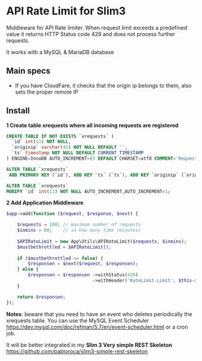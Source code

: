 # API Rate Limit for Slim3

Middleware for API Rate limiter. When request limit exceeds a predefined value it returns HTTP Status code 429 and does not process further requests.

It works with a MySQL & MariaDB database

## Main specs

- If you have CloudFare, it checks that the origin ip belongs to them, also sets the proper remote IP

## Install

**1 Create table xrequests where all incoming requests are registered**

```sql
CREATE TABLE IF NOT EXISTS `xrequests` (
  `id` int(11) NOT NULL,
  `originip` varchar(45) NOT NULL DEFAULT '',
  `ts` timestamp NOT NULL DEFAULT CURRENT_TIMESTAMP
) ENGINE=InnoDB AUTO_INCREMENT=85 DEFAULT CHARSET=utf8 COMMENT='Requests from remote IPs';

ALTER TABLE `xrequests`
 ADD PRIMARY KEY (`id`), ADD KEY `ts` (`ts`), ADD KEY `originip` (`originip`);

ALTER TABLE `xrequests`
MODIFY `id` int(11) NOT NULL AUTO_INCREMENT,AUTO_INCREMENT=1;
```

**2 Add Application Middleware**

```php
$app->add(function ($request, $response, $next) {

	$requests = 100; // maximum number of requests
	$inmins = 60;    // in how many time (minutes)
	
	$APIRateLimit = new App\Utils\APIRateLimit($requests, $inmins);
	$mustbethrottled = $APIRateLimit();
	
	if ($mustbethrottled == false) {
        $responsen = $next($request, $responsen);
	} else {
        $responsen = $responsen ->withStatus(429)
                                ->withHeader('RateLimit-Limit', $this->settings['apithrottle']['requests']);
	}

    return $responsen;
});
```

**Notes**: beware that you need to have an event who deletes periodically the xrequests table. You can use the MySQL Event Scheduler https://dev.mysql.com/doc/refman/5.7/en/event-scheduler.html or a cron job.

It will be better integrated in my **Slim 3 Very simple REST Skeleton**  https://github.com/pabloroca/slim3-simple-rest-skeleton
